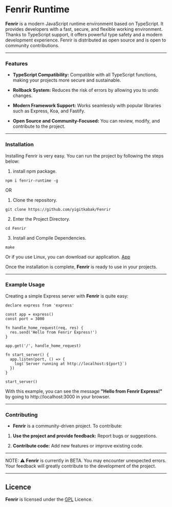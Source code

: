# Fenrir Runtime



**Fenrir** is a modern JavaScript runtime environment based on TypeScript.
It provides developers with a fast, secure, and flexible working environment. Thanks to TypeScript support, it offers powerful type safety and a modern development experience. Fenrir is distributed as open source and is open to community contributions.

---

### Features

- **TypeScript Compatibility:** Compatible with all TypeScript functions, making your projects more secure and sustainable.

- **Rollback System:** Reduces the risk of errors by allowing you to undo changes.

- **Modern Framework Support:** Works seamlessly with popular libraries such as Express, Koa, and Fastify.

- **Open Source and Community-Focused:** You can review, modify, and contribute to the project.

---

### Installation

Installing Fenrir is very easy. You can run the project by following the steps below:

1. install npm package.
  ```
npm i fenrir-runtime -g
  ```
OR
1. Clone the repository.
```
git clone https://github.com/yigitkabak/Fenrir
```

2. Enter the Project Directory.
```
cd Fenrir
```

3. Install and Compile Dependencies.
```
make
```

Or if you use Linux, you can download our application. [App](/App)

Once the installation is complete, **Fenrir** is ready to use in your projects.

---

### Example Usage

Creating a simple Express server with **Fenrir** is quite easy:

```
declare express from 'express'

const app = express()
const port = 3000

fn handle_home_request(req, res) {
  res.send('Hello from Fenrir Express!')
}

app.get('/', handle_home_request)

fn start_server() {
  app.listen(port, () => {
    log(`Server running at http://localhost:${port}`)
  })
}

start_server()
```

With this example, you can see the message **"Hello from Fenrir Express!"** by going to http://localhost:3000 in your browser.

---
### Contributing

- **Fenrir** is a community-driven project. To contribute:

1. **Use the project and provide feedback:** Report bugs or suggestions.

2. **Contribute code:** Add new features or improve existing code.

---

NOTE: ⚠️ **Fenrir** is currently in BETA. You may encounter unexpected errors. Your feedback will greatly contribute to the development of the project.

---
## Licence
**Fenrir** is licensed under the [GPL](LICENSE) Licence.
